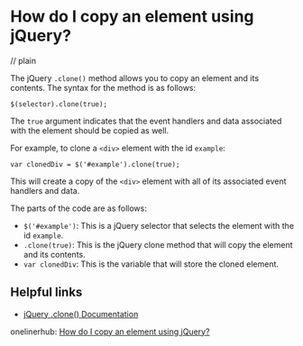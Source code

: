 # How do I copy an element using jQuery?
// plain

The jQuery `.clone()` method allows you to copy an element and its contents. The syntax for the method is as follows:
```
$(selector).clone(true);
```
The `true` argument indicates that the event handlers and data associated with the element should be copied as well.

For example, to clone a `<div>` element with the id `example`:
```
var clonedDiv = $('#example').clone(true);
```
This will create a copy of the `<div>` element with all of its associated event handlers and data.

The parts of the code are as follows:
- `$('#example')`: This is a jQuery selector that selects the element with the id `example`.
- `.clone(true)`: This is the jQuery clone method that will copy the element and its contents.
- `var clonedDiv`: This is the variable that will store the cloned element.

## Helpful links
- [jQuery .clone() Documentation](https://api.jquery.com/clone/)

onelinerhub: [How do I copy an element using jQuery?](https://onelinerhub.com/jquery/how-do-i-copy-an-element-using-jquery)